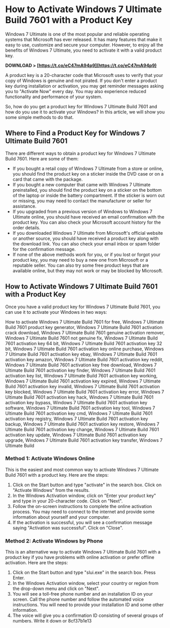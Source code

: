 # How to Activate Windows 7 Ultimate Build 7601 with a Product Key
 
Windows 7 Ultimate is one of the most popular and reliable operating systems that Microsoft has ever released. It has many features that make it easy to use, customize and secure your computer. However, to enjoy all the benefits of Windows 7 Ultimate, you need to activate it with a valid product key.
 
**DOWNLOAD &gt; [https://t.co/eC47mA94p9](https://t.co/eC47mA94p9)**


 
A product key is a 20-character code that Microsoft uses to verify that your copy of Windows is genuine and not pirated. If you don't enter a product key during installation or activation, you may get reminder messages asking you to "Activate Now" every day. You may also experience reduced functionality and performance of your system.
 
So, how do you get a product key for Windows 7 Ultimate Build 7601 and how do you use it to activate your Windows? In this article, we will show you some simple methods to do that.
 
## Where to Find a Product Key for Windows 7 Ultimate Build 7601
 
There are different ways to obtain a product key for Windows 7 Ultimate Build 7601. Here are some of them:
 
- If you bought a retail copy of Windows 7 Ultimate from a store or online, you should find the product key on a sticker inside the DVD case or on a card that came with the package.
- If you bought a new computer that came with Windows 7 Ultimate preinstalled, you should find the product key on a sticker on the bottom of the laptop or inside the battery compartment. If the sticker is worn out or missing, you may need to contact the manufacturer or seller for assistance.
- If you upgraded from a previous version of Windows to Windows 7 Ultimate online, you should have received an email confirmation with the product key. You can also check your Microsoft account history for the order details.
- If you downloaded Windows 7 Ultimate from Microsoft's official website or another source, you should have received a product key along with the download link. You can also check your email inbox or spam folder for the confirmation message.
- If none of the above methods work for you, or if you lost or forgot your product key, you may need to buy a new one from Microsoft or a reputable seller. You can also try some free product keys that are available online, but they may not work or may be blocked by Microsoft.

## How to Activate Windows 7 Ultimate Build 7601 with a Product Key
 
Once you have a valid product key for Windows 7 Ultimate Build 7601, you can use it to activate your Windows in two ways:
 
How to activate Windows 7 Ultimate Build 7601 for free,  Windows 7 Ultimate Build 7601 product key generator,  Windows 7 Ultimate Build 7601 activation crack download,  Windows 7 Ultimate Build 7601 genuine activation remover,  Windows 7 Ultimate Build 7601 not genuine fix,  Windows 7 Ultimate Build 7601 activation key 64 bit,  Windows 7 Ultimate Build 7601 activation key 32 bit,  Windows 7 Ultimate Build 7601 activation key online purchase,  Windows 7 Ultimate Build 7601 activation key ebay,  Windows 7 Ultimate Build 7601 activation key amazon,  Windows 7 Ultimate Build 7601 activation key reddit,  Windows 7 Ultimate Build 7601 activation key free download,  Windows 7 Ultimate Build 7601 activation key finder,  Windows 7 Ultimate Build 7601 activation key list,  Windows 7 Ultimate Build 7601 activation key working,  Windows 7 Ultimate Build 7601 activation key expired,  Windows 7 Ultimate Build 7601 activation key invalid,  Windows 7 Ultimate Build 7601 activation key blocked,  Windows 7 Ultimate Build 7601 activation key error,  Windows 7 Ultimate Build 7601 activation key hack,  Windows 7 Ultimate Build 7601 activation key bypass,  Windows 7 Ultimate Build 7601 activation key software,  Windows 7 Ultimate Build 7601 activation key tool,  Windows 7 Ultimate Build 7601 activation key cmd,  Windows 7 Ultimate Build 7601 activation key registry,  Windows 7 Ultimate Build 7601 activation key backup,  Windows 7 Ultimate Build 7601 activation key restore,  Windows 7 Ultimate Build 7601 activation key change,  Windows 7 Ultimate Build 7601 activation key update,  Windows 7 Ultimate Build 7601 activation key upgrade,  Windows 7 Ultimate Build 7601 activation key transfer,  Windows 7 Ultimate Build
 
### Method 1: Activate Windows Online
 
This is the easiest and most common way to activate Windows 7 Ultimate Build 7601 with a product key. Here are the steps:

1. Click on the Start button and type "activate" in the search box. Click on "Activate Windows" from the results.
2. In the Windows Activation window, click on "Enter your product key" and type in your 20-character code. Click on "Next".
3. Follow the on-screen instructions to complete the online activation process. You may need to connect to the internet and provide some information about yourself and your computer.
4. If the activation is successful, you will see a confirmation message saying "Activation was successful". Click on "Close".

### Method 2: Activate Windows by Phone
 
This is an alternative way to activate Windows 7 Ultimate Build 7601 with a product key if you have problems with online activation or prefer offline activation. Here are the steps:

1. Click on the Start button and type "slui.exe" in the search box. Press Enter.
2. In the Windows Activation window, select your country or region from the drop-down menu and click on "Next".
3. You will see a toll-free phone number and an installation ID on your screen. Call the phone number and follow the automated voice instructions. You will need to provide your installation ID and some other information.
4. The voice will give you a confirmation ID consisting of several groups of numbers. Write it down or 8cf37b1e13


